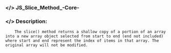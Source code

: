 ### </> JS_Slice_Method_-Core-

### </> Description:<br>
        The slice() method returns a shallow copy of a portion of an array into a new array object selected from start to end (end not included) where start and end represent the index of items in that array. The original array will not be modified.
